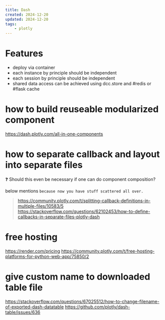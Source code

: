 ```yaml
---
title: Dash
created: 2024-12-20
updated: 2024-12-20
tags:
    - plotly
---
```



# Features
- deploy via container
- each instance by principle should be independent
- each session by principle should be independent
- shared data access can be achieved using dcc.store and #redis or #flask cache


# how to build reuseable modularized component
https://dash.plotly.com/all-in-one-components

# how to separate callback and layout into separate files
❓ Should this even be necessary if one can do component composition?

below mentions `because now you have stuff scattered all over.`
> https://community.plotly.com/t/splitting-callback-definitions-in-multiple-files/10583/5
https://stackoverflow.com/questions/62102453/how-to-define-callbacks-in-separate-files-plotly-dash


# free hosting
https://render.com/pricing
https://community.plotly.com/t/free-hosting-platforms-for-python-web-app/75850/2

# give custom name to downloaded table file
https://stackoverflow.com/questions/67025512/how-to-change-filename-of-exported-dash-datatable
https://github.com/plotly/dash-table/issues/636